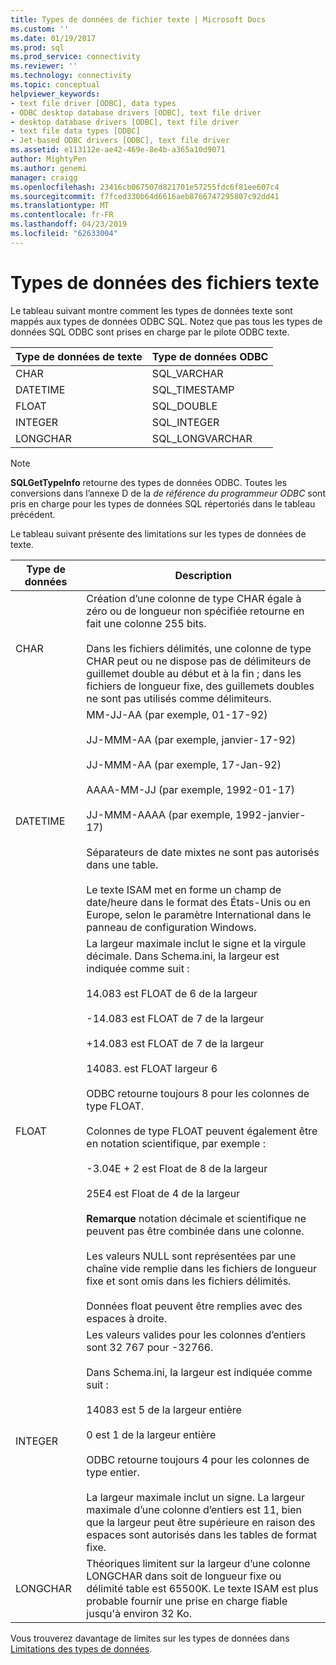 ```yaml
---
title: Types de données de fichier texte | Microsoft Docs
ms.custom: ''
ms.date: 01/19/2017
ms.prod: sql
ms.prod_service: connectivity
ms.reviewer: ''
ms.technology: connectivity
ms.topic: conceptual
helpviewer_keywords:
- text file driver [ODBC], data types
- ODBC desktop database drivers [ODBC], text file driver
- desktop database drivers [ODBC], text file driver
- text file data types [ODBC]
- Jet-based ODBC drivers [ODBC], text file driver
ms.assetid: e113112e-ae42-469e-8e4b-a365a10d9071
author: MightyPen
ms.author: genemi
manager: craigg
ms.openlocfilehash: 23416cb067507d821701e57255fdc6f81ee607c4
ms.sourcegitcommit: f7fced330b64d6616aeb8766747295807c92dd41
ms.translationtype: MT
ms.contentlocale: fr-FR
ms.lasthandoff: 04/23/2019
ms.locfileid: "62633004"
---
```

# <a name="text-file-data-types"></a>Types de données des fichiers texte
Le tableau suivant montre comment les types de données texte sont mappés aux types de données ODBC SQL. Notez que pas tous les types de données SQL ODBC sont prises en charge par le pilote ODBC texte.  
  
|Type de données de texte|Type de données ODBC|  
|--------------------|--------------------|  
|CHAR|SQL_VARCHAR|  
|DATETIME|SQL_TIMESTAMP|  
|FLOAT|SQL_DOUBLE|  
|INTEGER|SQL_INTEGER|  
|LONGCHAR|SQL_LONGVARCHAR|  
  
> [!NOTE]  
>  **SQLGetTypeInfo** retourne des types de données ODBC. Toutes les conversions dans l’annexe D de la *de référence du programmeur ODBC* sont pris en charge pour les types de données SQL répertoriés dans le tableau précédent.  
  
 Le tableau suivant présente des limitations sur les types de données de texte.  
  
|Type de données|Description|  
|---------------|-----------------|  
|CHAR|Création d’une colonne de type CHAR égale à zéro ou de longueur non spécifiée retourne en fait une colonne 255 bits.<br /><br /> Dans les fichiers délimités, une colonne de type CHAR peut ou ne dispose pas de délimiteurs de guillemet double au début et à la fin ; dans les fichiers de longueur fixe, des guillemets doubles ne sont pas utilisés comme délimiteurs.|  
|DATETIME|MM-JJ-AA (par exemple, 01-17-92)<br /><br /> JJ-MMM-AA (par exemple, janvier-17-92)<br /><br /> JJ-MMM-AA (par exemple, 17-Jan-92)<br /><br /> AAAA-MM-JJ (par exemple, 1992-01-17)<br /><br /> JJ-MMM-AAAA (par exemple, 1992-janvier-17)<br /><br /> Séparateurs de date mixtes ne sont pas autorisés dans une table.<br /><br /> Le texte ISAM met en forme un champ de date/heure dans le format des États-Unis ou en Europe, selon le paramètre International dans le panneau de configuration Windows.|  
|FLOAT|La largeur maximale inclut le signe et la virgule décimale. Dans Schema.ini, la largeur est indiquée comme suit :<br /><br /> 14.083 est FLOAT de 6 de la largeur<br /><br /> -14.083 est FLOAT de 7 de la largeur<br /><br /> +14.083 est FLOAT de 7 de la largeur<br /><br /> 14083. est FLOAT largeur 6<br /><br /> ODBC retourne toujours 8 pour les colonnes de type FLOAT.<br /><br /> Colonnes de type FLOAT peuvent également être en notation scientifique, par exemple :<br /><br /> -3.04E + 2 est Float de 8 de la largeur<br /><br /> 25E4 est Float de 4 de la largeur<br /><br /> **Remarque** notation décimale et scientifique ne peuvent pas être combinée dans une colonne.<br /><br /> Les valeurs NULL sont représentées par une chaîne vide remplie dans les fichiers de longueur fixe et sont omis dans les fichiers délimités.<br /><br /> Données float peuvent être remplies avec des espaces à droite.|  
|INTEGER|Les valeurs valides pour les colonnes d’entiers sont 32 767 pour -32766.<br /><br /> Dans Schema.ini, la largeur est indiquée comme suit :<br /><br /> 14083 est 5 de la largeur entière<br /><br /> 0 est 1 de la largeur entière<br /><br /> ODBC retourne toujours 4 pour les colonnes de type entier.<br /><br /> La largeur maximale inclut un signe. La largeur maximale d’une colonne d’entiers est 11, bien que la largeur peut être supérieure en raison des espaces sont autorisés dans les tables de format fixe.|  
|LONGCHAR|Théoriques limitent sur la largeur d’une colonne LONGCHAR dans soit de longueur fixe ou délimité table est 65500K. Le texte ISAM est plus probable fournir une prise en charge fiable jusqu'à environ 32 Ko.|  
  
 Vous trouverez davantage de limites sur les types de données dans [Limitations des types de données](../../odbc/microsoft/data-type-limitations.md).
